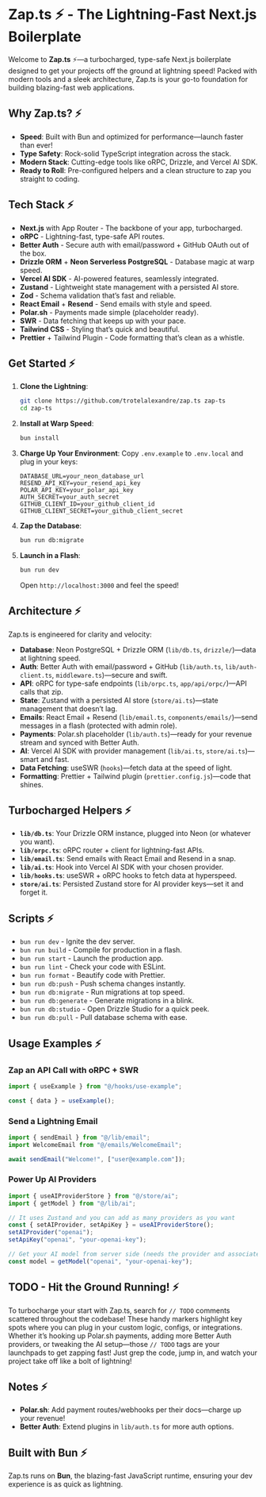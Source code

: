 # Zap.ts ⚡ - The Lightning-Fast Next.js Boilerplate

Welcome to **Zap.ts** ⚡—a turbocharged, type-safe Next.js boilerplate designed to get your projects off the ground at lightning speed! Packed with modern tools and a sleek architecture, Zap.ts is your go-to foundation for building blazing-fast web applications.

## Why Zap.ts? ⚡

- **Speed**: Built with Bun and optimized for performance—launch faster than ever!
- **Type Safety**: Rock-solid TypeScript integration across the stack.
- **Modern Stack**: Cutting-edge tools like oRPC, Drizzle, and Vercel AI SDK.
- **Ready to Roll**: Pre-configured helpers and a clean structure to zap you straight to coding.

## Tech Stack ⚡

- **Next.js** with App Router - The backbone of your app, turbocharged.
- **oRPC** - Lightning-fast, type-safe API routes.
- **Better Auth** - Secure auth with email/password + GitHub OAuth out of the box.
- **Drizzle ORM** + **Neon Serverless PostgreSQL** - Database magic at warp speed.
- **Vercel AI SDK** - AI-powered features, seamlessly integrated.
- **Zustand** - Lightweight state management with a persisted AI store.
- **Zod** - Schema validation that’s fast and reliable.
- **React Email** + **Resend** - Send emails with style and speed.
- **Polar.sh** - Payments made simple (placeholder ready).
- **SWR** - Data fetching that keeps up with your pace.
- **Tailwind CSS** - Styling that’s quick and beautiful.
- **Prettier** + Tailwind Plugin - Code formatting that’s clean as a whistle.

## Get Started ⚡

1. **Clone the Lightning**:

   ```bash
   git clone https://github.com/trotelalexandre/zap.ts zap-ts
   cd zap-ts
   ```

2. **Install at Warp Speed**:

   ```bash
   bun install
   ```

3. **Charge Up Your Environment**:
   Copy `.env.example` to `.env.local` and plug in your keys:

   ```
   DATABASE_URL=your_neon_database_url
   RESEND_API_KEY=your_resend_api_key
   POLAR_API_KEY=your_polar_api_key
   AUTH_SECRET=your_auth_secret
   GITHUB_CLIENT_ID=your_github_client_id
   GITHUB_CLIENT_SECRET=your_github_client_secret
   ```

4. **Zap the Database**:

   ```bash
   bun run db:migrate
   ```

5. **Launch in a Flash**:

   ```bash
   bun run dev
   ```

   Open `http://localhost:3000` and feel the speed!

## Architecture ⚡

Zap.ts is engineered for clarity and velocity:

- **Database**: Neon PostgreSQL + Drizzle ORM (`lib/db.ts`, `drizzle/`)—data at lightning speed.
- **Auth**: Better Auth with email/password + GitHub (`lib/auth.ts`, `lib/auth-client.ts`, `middleware.ts`)—secure and swift.
- **API**: oRPC for type-safe endpoints (`lib/orpc.ts`, `app/api/orpc/`)—API calls that zip.
- **State**: Zustand with a persisted AI store (`store/ai.ts`)—state management that doesn’t lag.
- **Emails**: React Email + Resend (`lib/email.ts`, `components/emails/`)—send messages in a flash (protected with admin role).
- **Payments**: Polar.sh placeholder (`lib/auth.ts`)—ready for your revenue stream and synced with Better Auth.
- **AI**: Vercel AI SDK with provider management (`lib/ai.ts`, `store/ai.ts`)—smart and fast.
- **Data Fetching**: useSWR (`hooks`)—fetch data at the speed of light.
- **Formatting**: Prettier + Tailwind plugin (`prettier.config.js`)—code that shines.

## Turbocharged Helpers ⚡

- **`lib/db.ts`**: Your Drizzle ORM instance, plugged into Neon (or whatever you want).
- **`lib/orpc.ts`**: oRPC router + client for lightning-fast APIs.
- **`lib/email.ts`**: Send emails with React Email and Resend in a snap.
- **`lib/ai.ts`**: Hook into Vercel AI SDK with your chosen provider.
- **`lib/hooks.ts`**: useSWR + oRPC hooks to fetch data at hyperspeed.
- **`store/ai.ts`**: Persisted Zustand store for AI provider keys—set it and forget it.

## Scripts ⚡

- `bun run dev` - Ignite the dev server.
- `bun run build` - Compile for production in a flash.
- `bun run start` - Launch the production app.
- `bun run lint` - Check your code with ESLint.
- `bun run format` - Beautify code with Prettier.
- `bun run db:push` - Push schema changes instantly.
- `bun run db:migrate` - Run migrations at top speed.
- `bun run db:generate` - Generate migrations in a blink.
- `bun run db:studio` - Open Drizzle Studio for a quick peek.
- `bun run db:pull` - Pull database schema with ease.

## Usage Examples ⚡

### Zap an API Call with oRPC + SWR

```typescript
import { useExample } from "@/hooks/use-example";

const { data } = useExample();
```

### Send a Lightning Email

```typescript
import { sendEmail } from "@/lib/email";
import WelcomeEmail from "@/emails/WelcomeEmail";

await sendEmail("Welcome!", ["user@example.com"]);
```

### Power Up AI Providers

```typescript
import { useAIProviderStore } from "@/store/ai";
import { getModel } from "@/lib/ai";

// It uses Zustand and you can add as many providers as you want
const { setAIProvider, setApiKey } = useAIProviderStore();
setAIProvider("openai");
setApiKey("openai", "your-openai-key");

// Get your AI model from server side (needs the provider and associated apiKey - pass them in the body)
const model = getModel("openai", "your-openai-key");
```

## TODO - Hit the Ground Running! ⚡

To turbocharge your start with Zap.ts, search for `// TODO` comments scattered throughout the codebase! These handy markers highlight key spots where you can plug in your custom logic, configs, or integrations. Whether it’s hooking up Polar.sh payments, adding more Better Auth providers, or tweaking the AI setup—those `// TODO` tags are your launchpads to get zapping fast! Just grep the code, jump in, and watch your project take off like a bolt of lightning!

## Notes ⚡

- **Polar.sh**: Add payment routes/webhooks per their docs—charge up your revenue!
- **Better Auth**: Extend plugins in `lib/auth.ts` for more auth options.

## Built with Bun ⚡

Zap.ts runs on **Bun**, the blazing-fast JavaScript runtime, ensuring your dev experience is as quick as lightning.
